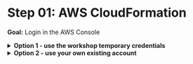 # Step 01: AWS CloudFormation

**Goal:** Login in the AWS Console

<details>
<summary><b>Option 1 - use the workshop temporary credentials</b></summary><p>

1. Go to https://eu-central-1.console.aws.amazon.com

2. Insert the credentials you received at the beginning of this workshop

</details>

<details>
<summary><b>Option 2 - use your own existing account</b></summary><p>

1. Login in the console using your personal credentials
https://eu-central-1.console.aws.amazon.com

</details>
